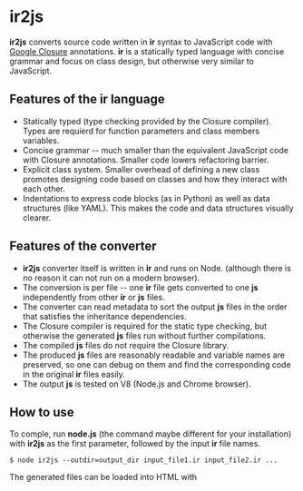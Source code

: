# ir2js

__ir2js__ converts source code written in __ir__ syntax to JavaScript code with
[Google Closure](https://developers.google.com/closure) annotations.
__ir__ is a statically typed language with concise grammar and focus on class
design, but otherwise very similar to JavaScript.


## Features of the ir language

- Statically typed (type checking provided by the Closure compiler). Types are
requierd for function parameters and class members variables.
- Concise grammar -- much smaller than the equivalent JavaScript code with
Closure annotations. Smaller code lowers refactoring barrier.
- Explicit class system. Smaller overhead of defining a new class promotes
designing code based on classes and how they interact with each other.
- Indentations to express code blocks (as in Python) as well as data structures
(like YAML). This makes the code and data structures visually clearer.


## Features of the converter

- __ir2js__ converter itself is written in __ir__ and runs on Node. (although
there is no reason it can not run on a modern browser).
- The conversion is per file -- one __ir__ file gets converted to one __js__
independently from other __ir__ or __js__ files.
- The converter can read metadata to sort the output __js__ files in the order
that satisfies the inheritance dependencies.
- The Closure compiler is required for the static type checking, but otherwise
the generated __js__ files run without further compilations.
- The compiled __js__ files do not require the Closure library.
- The produced __js__ files are reasonably readable and variable names are
preserved, so one can debug on them and find the corresponding code in the
original __ir__ files easily.
- The output __js__ is tested on V8 (Node.js and Chrome browser).


## How to use

To comple, run __node.js__ (the command maybe different for your
installation) with __ir2js__ as the first parameter, followed by the input
__ir__ file names.

```
$ node ir2js --outdir=output_dir input_file1.ir input_file2.ir ...
```

The generated files can be loaded into HTML with <script> tags.

```
<script src="output_dir/output_file1.js"></script>
<script src="output_dir/output_file2.js"></script>
```

Closure compiler can be used to do the static type checking on the output
__js__ files.

```
java -jar closure/compiler.jar \
--compilation_level ADVANCED_OPTIMIZATIONS \
--summary_detail_level 3 \
--warning_level VERBOSE \
--js_output_file compiled/_ir2js_test.js \
--js closure-library/closure/goog/base.js \
--js output_file1.js \
--js output_file2.js
```

See the Makeifle of __ir2js__ for how this can be set up.

